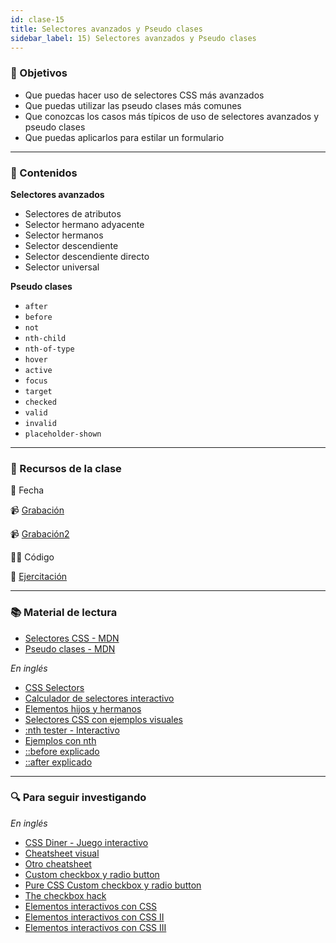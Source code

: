 ```yaml
---
id: clase-15
title: Selectores avanzados y Pseudo clases
sidebar_label: 15) Selectores avanzados y Pseudo clases
---
```


### 🏁 Objetivos

- Que puedas hacer uso de selectores CSS más avanzados
- Que puedas utilizar las pseudo clases más comunes
- Que conozcas los casos más típicos de uso de selectores avanzados y pseudo clases
- Que puedas aplicarlos para estilar un formulario

---

### 📝 Contenidos

**Selectores avanzados**

- Selectores de atributos
- Selector hermano adyacente
- Selector hermanos
- Selector descendiente
- Selector descendiente directo
- Selector universal

**Pseudo clases**

- `after`
- `before`
- `not`
- `nth-child`
- `nth-of-type`
- `hover`
- `active`
- `focus`
- `target`
- `checked`
- `valid`
- `invalid`
- `placeholder-shown`

---

### 🚀 Recursos de la clase

📆 Fecha

📹 [Grabación](https://drive.google.com/drive/folders/1oeyJ9XimAWpq1Kyqj8ArTHCCVIe3LESw?usp=sharing)

📹 [Grabación2](https://us02web.zoom.us/rec/share/eOVjVwecr9alhO1UnL5RmW3uye36GPCVq6Ipuqn8uV2wEggs4ssFwY28Xm0pGlyA.V1YOZJCuLEYxWs7V)


👩‍💻 Código

💪 [Ejercitación](https://github.com/Ada-IT/ejercicios-frontend/tree/master/modulo-2/ejercicios/selectores)

---

### 📚 Material de lectura

- [Selectores CSS - MDN](https://developer.mozilla.org/es/docs/Learn/CSS/Building_blocks/Selectores_CSS)
- [Pseudo clases - MDN](https://developer.mozilla.org/es/docs/Web/CSS/Pseudo-classes)

_En inglés_

- [CSS Selectors](https://www.internetingishard.com/html-and-css/css-selectors/)
- [Calculador de selectores interactivo](https://hugogiraudel.github.io/selectors-explained/?s=a%255Bhref%253D%2522hola%2522%255D)
- [Elementos hijos y hermanos](https://css-tricks.com/child-and-sibling-selectors/)
- [Selectores CSS con ejemplos visuales](https://www.freecodecamp.org/news/explained-css-pseudo-classes-cef3c3177361/)
- [:nth tester - Interactivo](https://css-tricks.com/examples/nth-child-tester/)
- [Ejemplos con nth](https://css-tricks.com/useful-nth-child-recipies/)
- [::before explicado](https://tympanus.net/codrops/css_reference/before/)
- [::after explicado](https://tympanus.net/codrops/css_reference/after/)

---

### 🔍 Para seguir investigando

_En inglés_

- [CSS Diner - Juego interactivo](https://flukeout.github.io/)
- [Cheatsheet visual](https://frontend30.com/css-selectors-cheatsheet/)
- [Otro cheatsheet](https://www.datocms-assets.com/19381/1580306481-the-ultimate-css-selectors-cheatsheet.pdf)
- [Custom checkbox y radio button](https://css-tricks.com/custom-styling-form-inputs-with-modern-css-features/)
- [Pure CSS Custom checkbox y radio button](https://medium.com/claritydesignsystem/pure-css-accessible-checkboxes-and-radios-buttons-54063e759bb3)
- [The checkbox hack](https://css-tricks.com/the-checkbox-hack/)
- [Elementos interactivos con CSS](http://youmightnotneedjs.com/)
- [Elementos interactivos con CSS II](https://dev.to/adrianbdesigns/you-can-create-these-elements-without-javascript-525a)
- [Elementos interactivos con CSS III](https://github.com/you-dont-need/You-Dont-Need-JavaScript)
